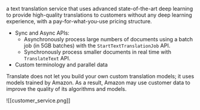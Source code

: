 a text translation service that uses advanced state-of-the-art deep learning to provide high-quality translations to customers without any deep learning experience, with a pay-for-what-you-use pricing structure.
- Sync and Async APIs: 
	- Asynchronously process large numbers of documents using a batch job (in 5GB batches) with the `StartTextTranslationJob` API.
	- Synchronously process smaller documents in real time with `TranslateText` API.
- Custom terminology and parallel data

Translate does not let you build your own custom translation models; it uses models trained by Amazon. As a result, Amazon may use customer data to improve the quality of its algorithms and models.

![[customer_service.png]]